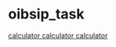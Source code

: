 # oibsip_task
<a href="Task1_Calculator/index.html"> calculator </a>
<a href="Task2_Tribute_Page/index.html"> calculator </a>
<a href="Task3_Basic_To_Do_List/index.html"> calculator </a>
